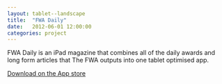 ```yaml
---
layout: tablet--landscape
title:  "FWA Daily"
date:   2012-06-01 12:00:00
categories: project
---
```


FWA Daily is an iPad magazine that combines all of the daily awards and long form articles that The FWA outputs into one tablet optimised app.

[Download on the App store](https://itunes.apple.com/gb/app/fwa-daily/id580866377?mt=8)